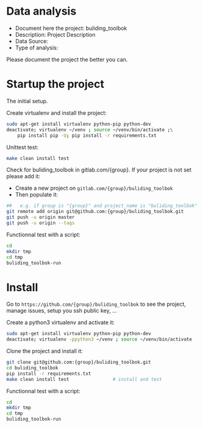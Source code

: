 # Data analysis
- Document here the project: buliding_toolbok
- Description: Project Description
- Data Source:
- Type of analysis:

Please document the project the better you can.

# Startup the project

The initial setup.

Create virtualenv and install the project:
```bash
sudo apt-get install virtualenv python-pip python-dev
deactivate; virtualenv ~/venv ; source ~/venv/bin/activate ;\
    pip install pip -U; pip install -r requirements.txt
```

Unittest test:
```bash
make clean install test
```

Check for buliding_toolbok in gitlab.com/{group}.
If your project is not set please add it:

- Create a new project on `gitlab.com/{group}/buliding_toolbok`
- Then populate it:

```bash
##   e.g. if group is "{group}" and project_name is "buliding_toolbok"
git remote add origin git@github.com:{group}/buliding_toolbok.git
git push -u origin master
git push -u origin --tags
```

Functionnal test with a script:

```bash
cd
mkdir tmp
cd tmp
buliding_toolbok-run
```

# Install

Go to `https://github.com/{group}/buliding_toolbok` to see the project, manage issues,
setup you ssh public key, ...

Create a python3 virtualenv and activate it:

```bash
sudo apt-get install virtualenv python-pip python-dev
deactivate; virtualenv -ppython3 ~/venv ; source ~/venv/bin/activate
```

Clone the project and install it:

```bash
git clone git@github.com:{group}/buliding_toolbok.git
cd buliding_toolbok
pip install -r requirements.txt
make clean install test                # install and test
```
Functionnal test with a script:

```bash
cd
mkdir tmp
cd tmp
buliding_toolbok-run
```
